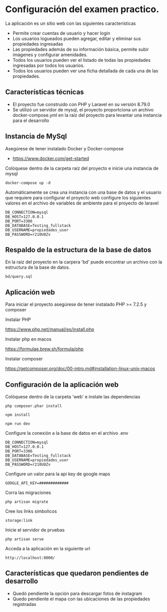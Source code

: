 # Configuración del examen practico.

La aplicación es un sitio web con las siguientes características

- Permite crear cuentas de usuario y hacer login
- Los usuarios logueados pueden agregar, editar y eliminar sus propiedades ingresadas
- Las propiedades además de su información básica, permite subir imágenes y configurar amenidades.
- Todos los usuarios pueden ver el listado de todas las propiedades ingresadas por todos los usuarios.
- Todos los usuarios pueden ver una ficha detallada de cada una de las propiedades.

## Características técnicas

- El proyecto fue construido con PHP y Laravel en su versión 8.79.0
- Se utilizó un servidor de mysql, el proyecto proportciona un archivo docker-compose.yml en la raíz del proyecto para levantar una instancia para el desarrollo

## Instancia de MySql

Asegúrese de tener instalado Docker y Docker-compose

- https://www.docker.com/get-started

Colóquese dentro de la carpeta raíz del proyecto e inicie una instancia de mysql

    docker-compose up -d

Automáticamente se crea una instancia con una base de datos y el usuario que requiere para configurar el proyecto web
configure los siguientes valores en el archivo de variables de ambiente para el proyecto de laravel

    DB_CONNECTION=mysql
    DB_HOST=127.0.0.1
    DB_PORT=3306
    DB_DATABASE=Testing_fullstack
    DB_USERNAME=propiedades_user
    DB_PASSWORD=r210U8Zv

## Respaldo de la estructura de la base de datos

En la raiz del proyecto en la carpera 'bd' puede encontrar un archivo con la estructura de la base de datos.

    bd/query.sql

## Aplicación web

Para iniciar el proyecto asegúrese de tener instalado PHP >= 7.2.5 y composer

Instalar PHP

https://www.php.net/manual/es/install.php

Instalar php en macos

https://formulae.brew.sh/formula/php

Instalar composer

https://getcomposer.org/doc/00-intro.md#installation-linux-unix-macos

## Configuración de la aplicación web

Colóquese dentro de la carpeta 'web' e instale las dependencias

    php composer.phar install
    
    npm install

    npm run dev

Configure la conexión a la base de datos en el archivo .env

    DB_CONNECTION=mysql
    DB_HOST=127.0.0.1
    DB_PORT=3306
    DB_DATABASE=Testing_fullstack
    DB_USERNAME=propiedades_user
    DB_PASSWORD=r210U8Zv

Configure un valor para la api key de google maps

    GOOGLE_API_KEY=#############

Corra las migraciones

    php artisan migrate

Cree los links simbolicos

    storage:link

Inicie el servidor de pruebas

    php artisan serve

Acceda a la aplicación en la siguiente url

    http://localhost:8000/

## Características que quedaron pendientes de desarrollo

- Quedó pendiente la opción para descargar fotos de instagram
- Quedo pendiente el mapa con las ubicaciones de las propiedades registradas